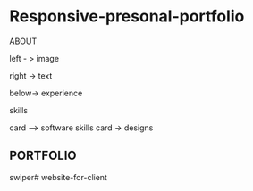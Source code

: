 # Responsive-presonal-portfolio

ABOUT

left - > image

right -> text

below-> experience

skills

card --> software skills
card -> designs

PORTFOLIO 
----------

swiper#   w e b s i t e - f o r - c l i e n t  
 